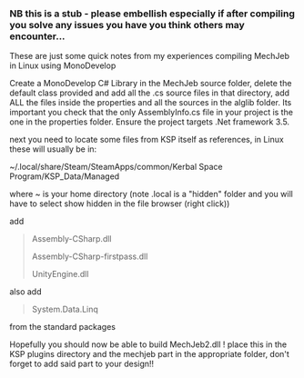 ### NB this is a stub - please embellish especially if after compiling you solve any issues you have you think others may encounter... 

These are just some quick notes from my experiences compiling MechJeb in Linux using MonoDevelop

Create a MonoDevelop C# Library in the MechJeb source folder, delete the default class provided and add all the .cs source files in that directory, add ALL the files inside the properties and all the sources in the alglib folder. Its important you check that the only AssemblyInfo.cs file in your project is the one in the properties folder.  Ensure the project targets .Net framework 3.5.

next you need to locate some files from KSP itself as references, in Linux these will usually be in:

~/.local/share/Steam/SteamApps/common/Kerbal Space Program/KSP_Data/Managed

where ~ is your home directory (note .local is a "hidden" folder and you will have to select show hidden in the file browser (right click))

add

> Assembly-CSharp.dll
>
> Assembly-CSharp-firstpass.dll
>
> UnityEngine.dll


also add
> System.Data.Linq

from the standard packages


Hopefully you should now be able to build MechJeb2.dll ! place this in the KSP plugins directory and the mechjeb part in the appropriate folder, don't forget to add said part to your design!!